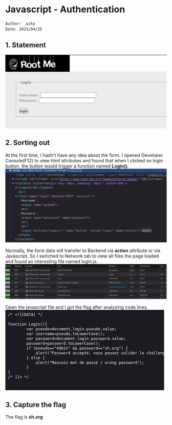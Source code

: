 # **Javascript - Authentication**
```bash
Author: _wiky
Date: 2023/04/25
```
## 1. Statement
![javascript-authentication-01](../images/javascript-authentication-01.png)

## 2. Sorting out
At the first time, I hadn't have any idea about the form. I opened Developer Console(F12) to view html attributes and found that when I clicked on login button, the button would trigger a function named **Login()**.
![javascript-authentication-02](../images/javascript-authentication-02.png)

Normally, the form data will transfer to Backend via **action** attribute or via Javascript. So I switched to Network tab to view all files the page loaded and found an interesting file named login.js.
![javascript-authentication-03](../images/javascript-authentication-03.png)

Open the javascript file and I got the flag after analyzing code lines.
![javascript-authentication-04](../images/javascript-authentication-04.png)

## 3. Capture the flag
The flag is **sh.org**